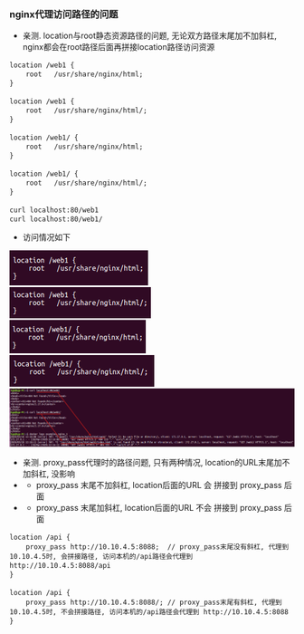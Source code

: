 ### nginx代理访问路径的问题

* 亲测. location与root静态资源路径的问题, 无论双方路径末尾加不加斜杠, nginx都会在root路径后面再拼接location路径访问资源

```
location /web1 {
    root   /usr/share/nginx/html;
}

location /web1 {
    root   /usr/share/nginx/html/;
}

location /web1/ {
    root   /usr/share/nginx/html;
}

location /web1/ {
    root   /usr/share/nginx/html/;
}

curl localhost:80/web1
curl localhost:80/web1/
```
* 访问情况如下  

![avatar](imgs/image_0001.png)  
![avatar](imgs/image_0002.png)  
![avatar](imgs/image_0003.png)  
![avatar](imgs/image_0004.png)  
![avatar](imgs/image_0005.png)

* 亲测. proxy_pass代理时的路径问题, 只有两种情况, location的URL末尾加不加斜杠, 没影响
* * proxy_pass 末尾不加斜杠, location后面的URL 会 拼接到 proxy_pass 后面
* * proxy_pass 末尾加斜杠, location后面的URL 不会 拼接到 proxy_pass 后面
```
location /api {
    proxy_pass http://10.10.4.5:8088;  // proxy_pass末尾没有斜杠, 代理到10.10.4.5时, 会拼接路径, 访问本机的/api路径会代理到 http://10.10.4.5:8088/api
}

location /api {
    proxy_pass http://10.10.4.5:8088/; // proxy_pass末尾有斜杠, 代理到10.10.4.5时, 不会拼接路径, 访问本机的/api路径会代理到 http://10.10.4.5:8088
}
```